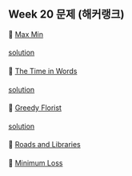 ## Week 20 문제 (해커랭크)

👀 [Max Min](https://www.hackerrank.com/challenges/angry-children/problem)
####
[solution](https://github.com/dohyunyoun/study/blob/master/src/main/java/algorithm/greedy/HackerrankMaxMin.java)
####

👀 [The Time in Words](https://www.hackerrank.com/challenges/the-time-in-words/problem)
####
[solution](https://github.com/dohyunyoun/study/blob/master/src/main/java/algorithm/HackerrankTimeinWords.java)
####

👀 [Greedy Florist](https://www.hackerrank.com/challenges/greedy-florist/problem)
####
[solution](https://github.com/dohyunyoun/study/blob/master/src/main/java/algorithm/greedy/HackerrankFlorist.java)
####

👀 [Roads and Libraries](https://www.hackerrank.com/challenges/torque-and-development/problem)
####

####

👀 [Minimum Loss](https://www.hackerrank.com/challenges/minimum-loss/problem)
####

####
